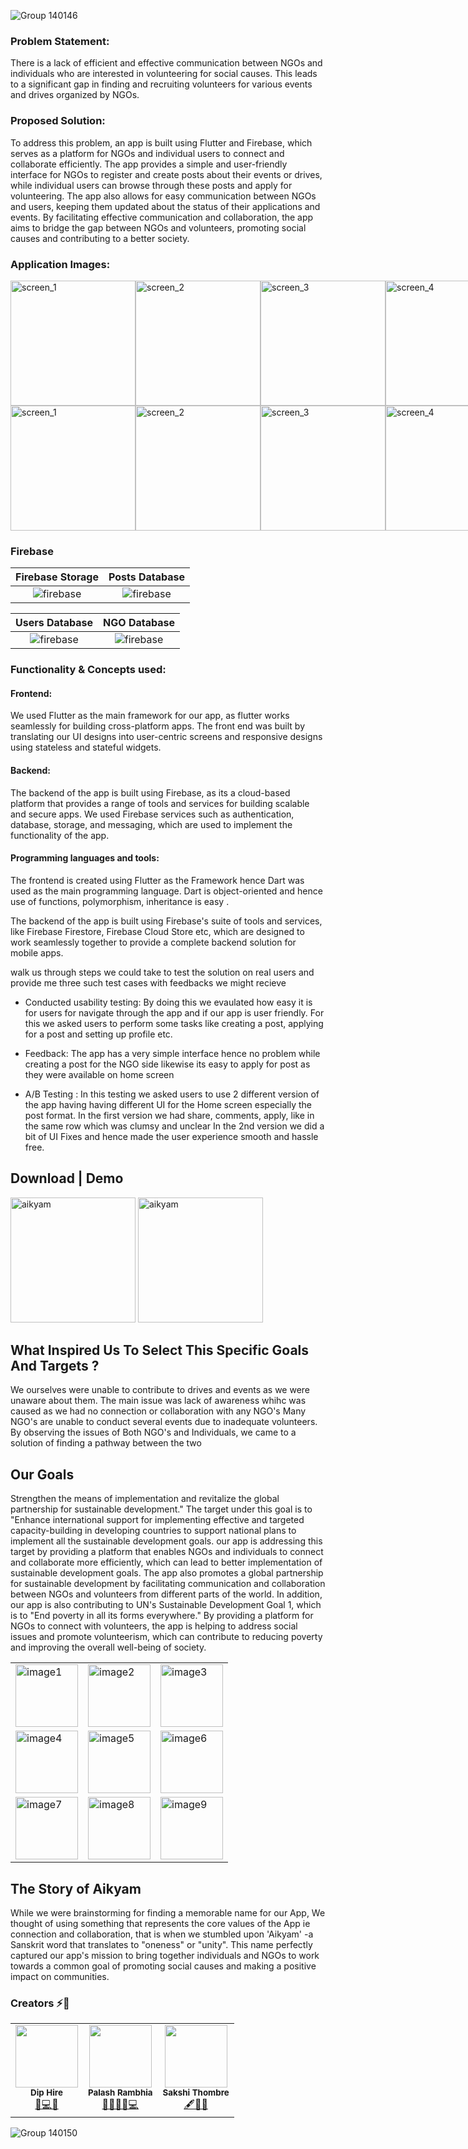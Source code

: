 ![Group 140146](https://user-images.githubusercontent.com/47987136/228334170-781b397f-6d66-4385-965b-0d26a3d9da53.png)

### Problem Statement:
There is a lack of efficient and effective communication between NGOs and individuals who are interested in volunteering for social causes. This leads to a significant gap in finding and recruiting volunteers for various events and drives organized by NGOs.

### Proposed Solution:
To address this problem, an app is built using Flutter and Firebase, which serves as a platform for NGOs and individual users to connect and collaborate efficiently. The app provides a simple and user-friendly interface for NGOs to register and create posts about their events or drives, while individual users can browse through these posts and apply for volunteering. The app also allows for easy communication between NGOs and users, keeping them updated about the status of their applications and events. By facilitating effective communication and collaboration, the app aims to bridge the gap between NGOs and volunteers, promoting social causes and contributing to a better society.

### Application Images:  
<div style="display:flex;">
   <img src="https://user-images.githubusercontent.com/47987136/228318930-7767ebf2-730a-40e0-94b3-7c850cb71a20.png" alt="screen_1" width="200"/>
   <img src="https://user-images.githubusercontent.com/47987136/228318938-c6bc7de1-a60f-4ca1-924e-94a994a574fb.png" alt="screen_2" width="200"/>
  <img src="https://user-images.githubusercontent.com/47987136/228318897-a0bd4399-67a3-4a75-a7c8-7c5b10d92775.png" alt="screen_3" width="200"/>
   <img src="https://user-images.githubusercontent.com/47987136/228318915-69c15bb9-3049-4982-8626-c4f0c2329444.png" alt="screen_4" width="200"/>
  
</div>
<div style="display:flex;">
   <img src="https://user-images.githubusercontent.com/47987136/228321139-38567911-1168-4bc4-b748-cca24e5a36e4.png" alt="screen_1" width="200"/>
   <img src="https://user-images.githubusercontent.com/47987136/228321155-642c49f1-18ce-4ec6-9abc-ff596ffe0a0c.png" alt="screen_2" width="200"/>
   <img src="https://user-images.githubusercontent.com/47987136/228321164-4c66054b-d52d-4b51-9f80-babf52c6f0cb.png" alt="screen_3" width="200"/>
   <img src="https://user-images.githubusercontent.com/47987136/228321176-7fc1c866-52da-44c4-beba-1f90e932a652.png" alt="screen_4" width="200"/>
</div>


### Firebase

Firebase Storage            | Posts Database
:-------------------------:|:-------------------------:|
![firebase](https://user-images.githubusercontent.com/47987136/228322030-69ae43e9-8f50-4ef0-b93d-53a374bf39ed.jpeg)|![firebase](https://user-images.githubusercontent.com/47987136/228322044-9b4b3079-aab0-4978-bcb0-46b675b1a531.jpeg)|

Users Database             | NGO Database
:-------------------------:|:-------------------------:|
![firebase](https://user-images.githubusercontent.com/47987136/228322047-23c4c923-369b-4258-b102-e17cce1f74b2.jpeg)|![firebase](https://user-images.githubusercontent.com/47987136/228322057-4c05fb73-6304-4a90-be9f-6ab2318dc498.jpeg)|


### Functionality & Concepts used:


#### Frontend:
We used Flutter as the main framework for our app, as flutter works seamlessly for building cross-platform apps.
The front end was built by translating our UI designs into user-centric screens
and responsive designs using stateless and stateful widgets.

#### Backend:
The backend of the app is built using Firebase, as its a cloud-based platform that provides a range of tools and services for building scalable and secure apps. We used Firebase services such as authentication, database, storage, and messaging, which are used to implement the functionality of the app.

#### Programming languages and tools:
The frontend is created using Flutter as the Framework hence Dart was used as the main programming language. Dart is object-oriented and hence use of functions, polymorphism, inheritance is easy .

The backend of the app is built using Firebase's suite of tools and services, like Firebase Firestore, Firebase Cloud Store etc, which are designed to work seamlessly together to provide a complete backend solution for mobile apps.

walk us through steps we could take to test the solution on real users and provide me three such test cases with feedbacks we might recieve

- Conducted usability testing:
By doing this we evaulated how easy it is for users for navigate through the app and if our app is user friendly. For this we asked users to perform some tasks like creating a post, applying for a post and setting up profile etc.

- Feedback: The app has a very simple interface hence no problem while creating a post for the NGO side likewise its easy to apply for post as they were available on home screen

- A/B Testing : In this testing we asked users to use 2 different version of the app having having different UI for the Home screen especially the post format.
In the first version we had share, comments, apply, like in the same row which 
was clumsy and unclear
In the 2nd version we did a bit of UI Fixes and hence made the user experience smooth and hassle free.

## Download | Demo
[<img alt="aikyam" width="200px" src="https://user-images.githubusercontent.com/47987136/228916924-eb168092-9f50-466f-be78-02ccc685e919.png" />](https://drive.google.com/drive/folders/1lkqBA2I1dGgTEYD8q54ewxZvEQmHNFsZ)           [<img alt="aikyam" width="200px" src="https://user-images.githubusercontent.com/47987136/228916936-28b63fc0-62a7-4e33-a64f-9dcd972736c6.png" />](https://youtu.be/t9YWiTdG624)



## What Inspired Us To Select This Specific Goals And Targets ?

We ourselves were unable to contribute to drives and events as we were unaware about them. The main issue was lack of awareness whihc was caused  as we had no connection or collaboration with any NGO's
Many NGO's are unable to conduct several events due to inadequate volunteers.
By observing the issues of Both NGO's and Individuals, we came to a solution of finding a pathway between the two


## Our Goals
Strengthen the means of implementation and revitalize the global partnership for sustainable development."
The target under this goal is to "Enhance international support for implementing effective and targeted capacity-building in developing countries to support national plans to implement all the sustainable development goals.
our app is addressing this target by providing a platform that enables NGOs and individuals to connect and collaborate more efficiently, which can lead to better implementation of sustainable development goals. The app also promotes a global partnership for sustainable development by facilitating communication and collaboration between NGOs and volunteers from different parts of the world.
In addition, our app is also contributing to UN's Sustainable Development Goal 1, which is to "End poverty in all its forms everywhere." By providing a platform for NGOs to connect with volunteers, the app is helping to address social issues and promote volunteerism, which can contribute to reducing poverty and improving the overall well-being of society.

<table>
  <tr>
    <td><img src="https://user-images.githubusercontent.com/47987136/228332340-ab9bd94b-90ba-4ada-81ff-46178ae2ee34.png" alt="image1" width="100"></td>
    <td><img src="https://user-images.githubusercontent.com/47987136/228332502-60aa94b4-aa59-4524-b05d-24cdafd09f6b.png" alt="image2" width="100"></td>
    <td><img src="https://user-images.githubusercontent.com/47987136/228332596-93b5fd76-3e4d-4a34-93ad-867f1ad5cb46.png" alt="image3" width="100"></td>
  </tr>
  <tr>
    <td><img src="https://user-images.githubusercontent.com/47987136/228332548-9bd2a639-672b-4af2-9014-34b8b31840cb.png" alt="image4" width="100"></td>
    <td><img src="https://user-images.githubusercontent.com/47987136/228332703-4aee4335-e520-4661-afee-c8bb52aec9d8.png" alt="image5" width="100"></td>
    <td><img src="https://user-images.githubusercontent.com/47987136/228332788-a96a68a6-5b61-4d6e-8bce-0d55b676c34f.png" alt="image6" width="100"></td>
  </tr>
  <tr>
    <td><img src="https://user-images.githubusercontent.com/47987136/228332835-3bd65247-a6fa-44c9-9330-24d6afb1e199.png" alt="image7" width="100"></td>
    <td><img src="https://user-images.githubusercontent.com/47987136/228332868-ebb2f600-3ad6-4962-b584-33f57d5bb961.png" alt="image8" width="100"></td>
    <td><img src="https://user-images.githubusercontent.com/47987136/228332913-bf683759-3721-423f-b70a-a214bd746351.png" alt="image9" width="100"></td>
  </tr>
</table>


## The Story of Aikyam
While we were brainstorming for finding a memorable name for our App, We thought of using something that represents the core values of the App ie connection and collaboration, that is when we stumbled upon 'Aikyam' -a Sanskrit word that translates to "oneness" or "unity". This name perfectly captured our app's mission to bring together individuals and NGOs to work towards a common goal of promoting social causes and making a positive impact on communities.

### Creators :zap::dizzy:
<table>
		<tr>
			<td align="center"><img src="https://user-images.githubusercontent.com/47987136/228346608-f897221d-3b49-44a5-b92d-ded04b3756da.jpeg"  width=100px;"><br /><sub><b>Dip Hire</b></sub><br/><a href="https://github.com/DipHire">👻💻🥴</a></td>
		   <td align="center"><img src="https://user-images.githubusercontent.com/80753307/229345927-27f65378-27b7-4667-9c55-64e89c3ede5b.jpg"  width=100px;"><br /><sub><b>Palash Rambhia</b></sub><br/><a href="https://github.com/palash2911">👩🏻‍💻🎯💻</a></td>
			<td align="center"><img src="https://user-images.githubusercontent.com/47987136/228345760-dffaf8e4-ab87-47f5-8b37-a27af570ea73.jpg"  width=100px;"><br /><sub><b>Sakshi Thombre</b></sub><br/><a href="https://github.com/Sakshy18">🖋🎨🦄</a></td>					
		</tr>
		
</table>

![Group 140150](https://user-images.githubusercontent.com/47987136/228341496-628722c2-8b92-43f7-aaa8-57048d522366.png)




